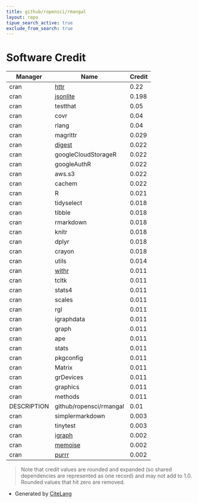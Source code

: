 ```yaml
---
title: github/ropensci/rmangal
layout: repo
tipue_search_active: true
exclude_from_search: true
---
```

# Software Credit

|Manager|Name|Credit|
|-------|----|------|
|cran|[httr](https://httr.r-lib.org/)|0.22|
|cran|[jsonlite](https://arxiv.org/abs/1403.2805 (paper))|0.198|
|cran|testthat|0.05|
|cran|covr|0.04|
|cran|rlang|0.04|
|cran|magrittr|0.029|
|cran|[digest](https://github.com/eddelbuettel/digest)|0.022|
|cran|googleCloudStorageR|0.022|
|cran|googleAuthR|0.022|
|cran|aws.s3|0.022|
|cran|cachem|0.022|
|cran|R|0.021|
|cran|tidyselect|0.018|
|cran|tibble|0.018|
|cran|rmarkdown|0.018|
|cran|knitr|0.018|
|cran|dplyr|0.018|
|cran|crayon|0.018|
|cran|utils|0.014|
|cran|[withr](https://withr.r-lib.org)|0.011|
|cran|tcltk|0.011|
|cran|stats4|0.011|
|cran|scales|0.011|
|cran|rgl|0.011|
|cran|igraphdata|0.011|
|cran|graph|0.011|
|cran|ape|0.011|
|cran|stats|0.011|
|cran|pkgconfig|0.011|
|cran|Matrix|0.011|
|cran|grDevices|0.011|
|cran|graphics|0.011|
|cran|methods|0.011|
|DESCRIPTION|github/ropensci/rmangal|0.01|
|cran|simplermarkdown|0.003|
|cran|tinytest|0.003|
|cran|[igraph](https://igraph.org)|0.002|
|cran|[memoise](https://github.com/r-lib/memoise)|0.002|
|cran|[purrr](http://purrr.tidyverse.org)|0.002|


> Note that credit values are rounded and expanded (so shared dependencies are represented as one record) and may not add to 1.0. Rounded values that hit zero are removed.


- Generated by [CiteLang](https://github.com/vsoch/citelang)
